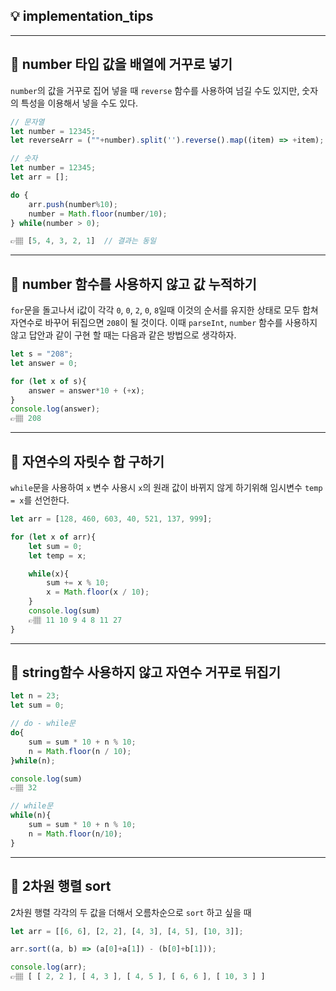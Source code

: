## 💡 implementation_tips

---
## 📍 number 타입 값을 배열에 거꾸로 넣기
`number`의 값을 거꾸로 집어 넣을 때 `reverse` 함수를 사용하여 넘길 수도 있지만, 숫자의 특성을 이용해서 넣을 수도 있다.

```javascript
// 문자열
let number = 12345;
let reverseArr = (""+number).split('').reverse().map((item) => +item);

// 숫자
let number = 12345;
let arr = [];

do {
    arr.push(number%10);
    number = Math.floor(number/10);
} while(number > 0);

👉🏽 [5, 4, 3, 2, 1]  // 결과는 동일
```

---
## 📍 number 함수를 사용하지 않고 값 누적하기
`for`문을 돌고나서 i값이 각각 `0`, `0`, `2`, `0`, `8`일때 이것의 순서를 유지한 상태로 모두 합쳐 자연수로 바꾸어 뒤집으면 `208`이 될 것이다. 이때 `parseInt`, `number` 함수를 사용하지 않고 답안과 같이 구현 할 때는 다음과 같은 방법으로 생각하자.

```javascript
let s = "208";
let answer = 0;

for (let x of s){
    answer = answer*10 + (+x);
}
console.log(answer);
👉🏽 208
```

---
## 📍 자연수의 자릿수 합 구하기
`while`문을 사용하여 `x` 변수 사용시 `x`의 원래 값이 바뀌지 않게 하기위해 임시변수 `temp = x`를 선언한다.

```javascript
let arr = [128, 460, 603, 40, 521, 137, 999];

for (let x of arr){
    let sum = 0;
    let temp = x;

    while(x){
        sum += x % 10;
        x = Math.floor(x / 10);
    }
    console.log(sum)
    👉🏽 11 10 9 4 8 11 27 
}
```

---
## 📍 string함수 사용하지 않고 자연수 거꾸로 뒤집기
```javascript
let n = 23;
let sum = 0;

// do - while문
do{
    sum = sum * 10 + n % 10;
    n = Math.floor(n / 10);
}while(n);

console.log(sum)
👉🏽 32

// while문
while(n){
    sum = sum * 10 + n % 10;
    n = Math.floor(n/10);
}
```

---
## 📍 2차원 행렬 sort
2차원 행렬 각각의 두 값을 더해서 오름차순으로 `sort` 하고 싶을 때

```javascript
let arr = [[6, 6], [2, 2], [4, 3], [4, 5], [10, 3]];

arr.sort((a, b) => (a[0]+a[1]) - (b[0]+b[1]));

console.log(arr);
👉🏽 [ [ 2, 2 ], [ 4, 3 ], [ 4, 5 ], [ 6, 6 ], [ 10, 3 ] ]
```
